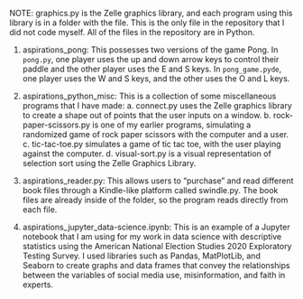 NOTE: graphics.py is the Zelle graphics library, and each program using this library is in a folder with the file. This is the only file in the repository that I did not code myself. All of the files in the repository are in Python.

1.	aspirations_pong: This possesses two versions of the game Pong. In `pong.py`,  one player uses the up and down arrow keys to control their paddle and the other player uses the E and S keys. In `pong_game.pyde`, one player uses the W and S keys, and the other uses the O and L keys.

2.	aspirations_python_misc: This is a collection of some miscellaneous programs that I have made:
  a.	connect.py uses the Zelle graphics library to create a shape out of points that the user inputs on a window.
  b.	rock-paper-scissors.py is one of my earlier programs, simulating a randomized game of rock paper scissors with the computer and a user.
  c.	tic-tac-toe.py simulates a game of tic tac toe, with the user playing against the computer.
  d.	visual-sort.py is a visual representation of selection sort using the Zelle Graphics Library.

3.	aspirations_reader.py: This allows users to “purchase” and read different book files through a Kindle-like platform called swindle.py. The book files are already inside of the folder, so the program reads directly from each file.

4.	aspirations_jupyter_data-science.ipynb: This is an example of a Jupyter notebook that I am using for my work in data science with descriptive statistics using the American National Election Studies 2020 Exploratory Testing Survey. I used libraries such as Pandas, MatPlotLib, and Seaborn to create graphs and data frames that convey the relationships between the variables of social media use, misinformation, and faith in experts.
